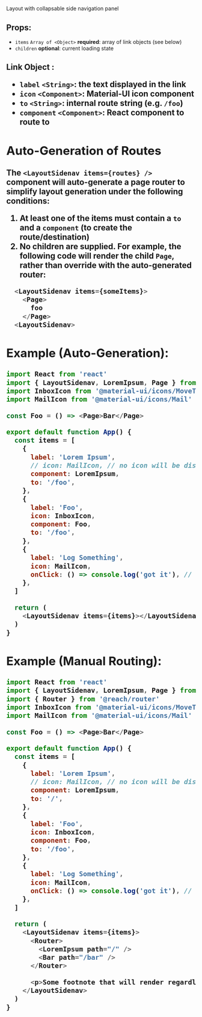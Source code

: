 # <LayoutSidenav>

Layout with collapsable side navigation panel

## Props:
- `items` `Array of <Object>` **required**: array of link objects (see below)
- `children` **optional**: current loading state

## Link Object <Object>:
- `label` `<String>`: the text displayed in the link
- `icon` `<Component>`: Material-UI icon component
- `to` `<String>`: internal route string (e.g. `/foo`)
- `component` `<Component>`: React component to route to

## Auto-Generation of Routes
The `<LayoutSidenav items={routes} />` component will auto-generate a page router to simplify layout
generation under the following conditions:
1. At least one of the items must contain a `to` and a `component` (to create the route/destination)
1. No children are supplied.  For example, the following code will render the child `Page`, rather than override
with the auto-generated router:
```js
  <LayoutSidenav items={someItems}>
    <Page>
      foo
    </Page>
  <LayoutSidenav>
```

## Example (Auto-Generation):
```js
import React from 'react'
import { LayoutSidenav, LoremIpsum, Page } from '@arundo/react-shell'
import InboxIcon from '@material-ui/icons/MoveToInbox'
import MailIcon from '@material-ui/icons/Mail'

const Foo = () => <Page>Bar</Page>

export default function App() {
  const items = [
    {
      label: 'Lorem Ipsum',
      // icon: MailIcon, // no icon will be displayed
      component: LoremIpsum,
      to: '/foo',
    },
    {
      label: 'Foo',
      icon: InboxIcon,
      component: Foo,
      to: '/foo',
    },
    {
      label: 'Log Something',
      icon: MailIcon,
      onClick: () => console.log('got it'), // additional props will be passed down
    },
  ]

  return (
    <LayoutSidenav items={items}></LayoutSidenav>
  )
}
```

## Example (Manual Routing):
```js
import React from 'react'
import { LayoutSidenav, LoremIpsum, Page } from '@arundo/react-shell'
import { Router } from '@reach/router'
import InboxIcon from '@material-ui/icons/MoveToInbox'
import MailIcon from '@material-ui/icons/Mail'

const Foo = () => <Page>Bar</Page>

export default function App() {
  const items = [
    {
      label: 'Lorem Ipsum',
      // icon: MailIcon, // no icon will be displayed
      component: LoremIpsum,
      to: '/',
    },
    {
      label: 'Foo',
      icon: InboxIcon,
      component: Foo,
      to: '/foo',
    },
    {
      label: 'Log Something',
      icon: MailIcon,
      onClick: () => console.log('got it'), // additional props will be passed down
    },
  ]

  return (
    <LayoutSidenav items={items}>
      <Router>
        <LoremIpsum path="/" />
        <Bar path="/bar" />
      </Router>

      <p>Some footnote that will render regardless of route</p>
    </LayoutSidenav>
  )
}
```
